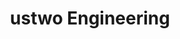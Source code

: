 ---
name: main
title: ustwo Engineering
description: Neque porro quisquam est ustwo engineering qui dolorem ipsum quia dolor sit amet.
introTitle: Ipsum quia dolor sit amet.
introMore: Neque porro quisquam est ustwo engineering qui dolorem.
---